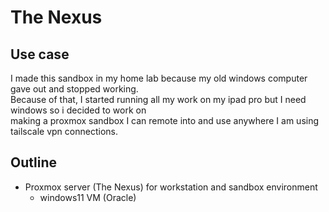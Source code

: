 # The Nexus

## Use case
I made this sandbox in my home lab because my old windows computer gave out and stopped working.\
Because of that, I started running all my work on my ipad pro but I need windows so i decided to work on\
making a proxmox sandbox I can remote into and use anywhere I am using tailscale vpn connections.

## Outline
- Proxmox server (The Nexus) for workstation and sandbox environment
  - windows11 VM (Oracle)
